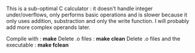 This is a sub-optimal C calculator : it doesn't handle integer under/overflows, only performs basic operations and is slower because it only uses addition, substraction and only the write function.
I will probably add more complex operands later.

Compile with : __make__
Delete .o files : __make clean__
Delete .o files and the executable : __make fclean__
